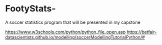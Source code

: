 # FootyStats-
A soccer statistics program that will be presented in my capstone

https://www.w3schools.com/python/python_file_open.asp
https://betfair-datascientists.github.io/modelling/soccerModellingTutorialPython/#
